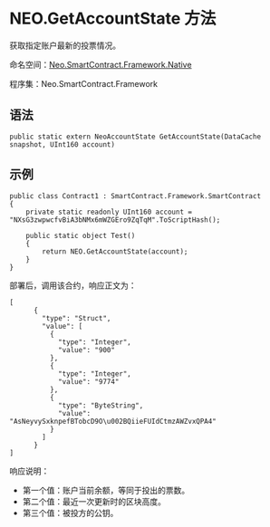 # NEO.GetAccountState 方法

获取指定账户最新的投票情况。

命名空间：[Neo.SmartContract.Framework.Native](../../native.md)

程序集：Neo.SmartContract.Framework

## 语法

```
public static extern NeoAccountState GetAccountState(DataCache snapshot, UInt160 account)
```

## 示例

```
public class Contract1 : SmartContract.Framework.SmartContract
{
    private static readonly UInt160 account = "NXsG3zwpwcfvBiA3bNMx6mWZGEro9ZqTqM".ToScriptHash();
    
    public static object Test()
    {
        return NEO.GetAccountState(account);
    }
}
```

部署后，调用该合约，响应正文为：

```
[
      {
        "type": "Struct",
        "value": [
          {
            "type": "Integer",
            "value": "900"
          },
          {
            "type": "Integer",
            "value": "9774"
          },
          {
            "type": "ByteString",
            "value": "AsNeyvySxknpefBTobcD9O\u002BQiieFUIdCtmzAWZvxQPA4"
          }
        ]
      }
]
```

响应说明：

- 第一个值：账户当前余额，等同于投出的票数。
- 第二个值：最近一次更新时的区块高度。
- 第三个值：被投方的公钥。
